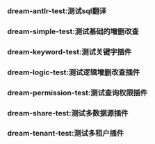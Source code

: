 ### dream-antlr-test:测试sql翻译

### dream-simple-test:测试基础的增删改查

### dream-keyword-test:测试关键字插件

### dream-logic-test:测试逻辑增删改查插件

### dream-permission-test:测试查询权限插件

### dream-share-test:测试多数据源插件

### dream-tenant-test:测试多租户插件

